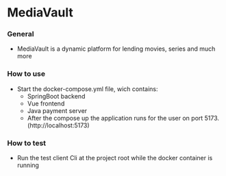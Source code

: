 # MediaVault

### General
- MediaVault is a dynamic platform for lending movies, series and much more

### How to use
- Start the docker-compose.yml file, wich contains:
  - SpringBoot backend
  - Vue frontend
  - Java payment server
  - After the compose up the application runs for the user on port 5173. (http://localhost:5173)
 
### How to test
- Run the test client Cli at the project root while the docker container is running
